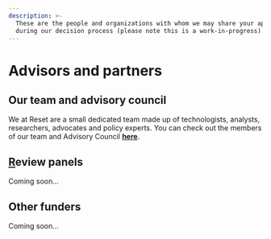 ```yaml
---
description: >-
  These are the people and organizations with whom we may share your application
  during our decision process (please note this is a work-in-progress).
---
```


# Advisors and partners

## Our team and advisory council

We at Reset are a small dedicated team made up of technologists, analysts, researchers, advocates and policy experts. You can check out the members of our team and Advisory Council [**here**](https://www.reset.tech/people/).

## [R](https://www.reset.tech/people/)eview panels

Coming soon...

## Other funders

Coming soon...



